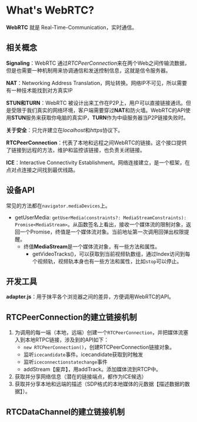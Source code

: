 # What's WebRTC?
**WebRTC** 就是 Real-Time-Communication，实时通信。

## 相关概念
**Signaling**：WebRTC 通过*RTCPeerConnection*来在两个Web之间传输流数据，但是也需要一种机制用来协调通信和发送控制信息，这就是信令服务器。

**NAT**：Networking Address Translation，网址转换。网络IP不可见，所以需要有一种技术能找到对方真实IP

**STUN和TURN**：WebRTC 被设计出来工作在P2P上，用户可以直接链接通讯。但是受限于我们真实的网络环境，客户端需要穿过**NAT**和防火墙。WebRTC的API使用**STUN**服务来获取你电脑的真实IP，**TURN**作为中级服务器当P2P链接失败时。

**关于安全**：只允许建立在*localhost*和*https*协议下。

**RTCPeerConnection**：代表了本地和远程之间WebRTC的链接。这个接口提供了链接到远程的方法，维护和监控该链接，也负责关闭链接。

**ICE**：Interactive Connectivity Establishment。网络连接建立，是一个框架，在点对点连接之间找到最优线路。

## 设备API
常见的方法都在`navigator.mediaDevices`上。
- getUserMedia: `getUserMedia(constraints?: MediaStreamConstraints): Promise<MediaStream>`。从函数签名上看出，接收一个媒体流的限制对象，返回一个Promise，终值是一个媒体流对象。当前地址第一次调用回弹出权限提醒。
  - 终值**MediaStream**是一个媒体流对象，有一些方法和属性。
    - getVideoTracks()，可以获取到当前视频轨数组，通过Index访问到每个视频轨，视频轨本身也有一些方法和属性，比如`stop`可以停止。

## 开发工具
**adapter.js**：用于抹平各个浏览器之间的差异，方便调用WebRTC的API。

## RTCPeerConnection的建立链接机制
1. 为调用的每一端（本地，远端）创建一个`RTCPeerConnection`，并把媒体流塞入到本地RTPC链接，涉及到的API如下：
   - `new RTCPeerConnection()`，创建RTCPeerConnection链接对象。
   - 监听`icecandidate`事件。icecandidate获取到时触发
   - 监听`iceconnectionstatechange`事件
   - addStream【废弃】，用addTrack。添加媒体流到RTCP中。
2. 获取并分享网络信息（潜在的链接端点，都作为ICE候选）
3. 获取并分享本地和远端的描述（SDP格式的本地媒体的元数据【描述数据的数据】）。

## RTCDataChannel的建立链接机制
